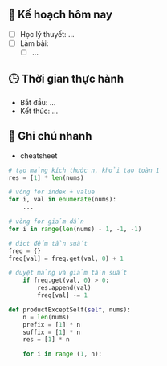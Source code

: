 
## 🎯 Kế hoạch hôm nay
- [ ] Học lý thuyết: ...
- [ ] Làm bài:
  - [ ] ...

## 🕒 Thời gian thực hành
- Bắt đầu: ...
- Kết thúc: ...

## 🧠 Ghi chú nhanh
- cheatsheet
```python
# tạo mảng kích thước n, khởi tạo toàn 1
res = [1] * len(nums)

# vòng for index + value
for i, val in enumerate(nums):
	...

# vòng for giảm dần
for i in range(len(nums) - 1, -1, -1)

# dict đếm tần suất 
freq = {}
freq[val] = freq.get(val, 0) + 1

# duyệt mảng và giảm tần suất
	if freq.get(val, 0) > 0:
		res.append(val)
		freq[val] -= 1
```

```python
def productExceptSelf(self, nums):
	n = len(nums)
	prefix = [1] * n
	suffix = [1] * n
	res = [1] * n

	for i in range (1, n):
		

```